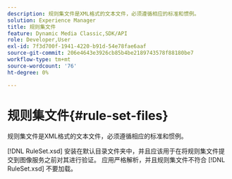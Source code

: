```yaml
---
description: 规则集文件是XML格式的文本文件，必须遵循相应的标准和惯例。
solution: Experience Manager
title: 规则集文件
feature: Dynamic Media Classic,SDK/API
role: Developer,User
exl-id: 7f3d700f-1941-4220-b91d-54e78fae6aaf
source-git-commit: 206e4643e3926cb85b4be2189743578f88180be7
workflow-type: tm+mt
source-wordcount: '76'
ht-degree: 0%

---
```


# 规则集文件{#rule-set-files}

规则集文件是XML格式的文本文件，必须遵循相应的标准和惯例。

[!DNL RuleSet.xsd] 安装在默认目录文件夹中，并且应该用于在将规则集文件提交到图像服务之前对其进行验证。 应用严格解析，并且规则集文件不符合 [!DNL RuleSet.xsd] 不要加载。
